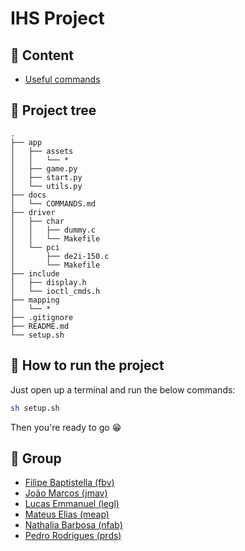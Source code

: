 # IHS Project

## 📂 Content

- [Useful commands](docs/COMMANDS.md)

## 🌳 Project tree

    .
    ├── app
    │   ├── assets
    │   │   └── *
    │   ├── game.py
    │   ├── start.py
    │   └── utils.py
    ├── docs
    │   └── COMMANDS.md
    ├── driver
    │   ├── char
    │   │   ├── dummy.c
    │   │   └── Makefile
    │   └── pci
    │       ├── de2i-150.c
    │       └── Makefile
    ├── include
    │   ├── display.h
    │   └── ioctl_cmds.h
    ├── mapping
    │   └── *
    ├── .gitignore 
    ├── README.md
    └── setup.sh

## 🚀 How to run the project

Just open up a terminal and run the below commands:

```bash
sh setup.sh
```

Then you're ready to go 😁

## 👥 Group

- [Filipe Baptistella (fbv)](https://github.com/filipe-baptistella)
- [João Marcos (jmav)](https://github.com/jmarcossss)
- [Lucas Emmanuel (legl)](https://github.com/OhLK)
- [Mateus Elias (meap)](https://github.com/mateuseap)
- [Nathalia Barbosa (nfab)](https://github.com/nathaliafab)
- [Pedro Rodrigues (prds)](https://github.com/Pedr0Domingues)
